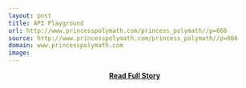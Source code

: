 ```yaml
---
layout: post
title: API Playground
url: http://www.princesspolymath.com/princess_polymath//p=666
source: http://www.princesspolymath.com/princess_polymath//p=666
domain: www.princesspolymath.com
image: 
---
```


<p></p>
<center><p><a href="http://www.princesspolymath.com/princess_polymath//p=666" style='padding:25px; font-sze:18px; font-weight: bold;'>Read Full Story</a></p></center>
